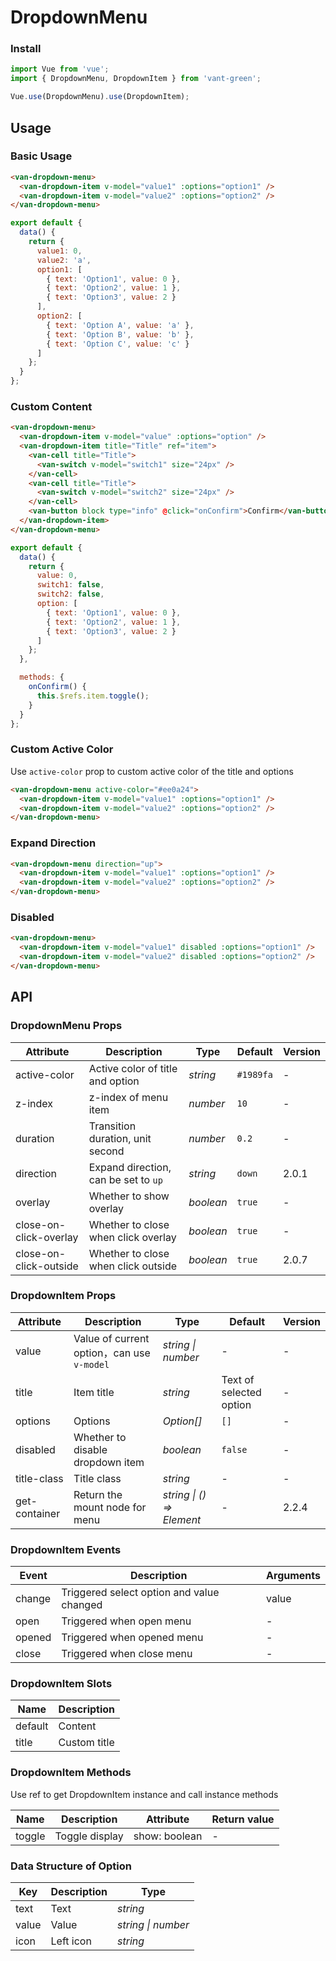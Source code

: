 # DropdownMenu

### Install

```javascript
import Vue from 'vue';
import { DropdownMenu, DropdownItem } from 'vant-green';

Vue.use(DropdownMenu).use(DropdownItem);
```

## Usage

### Basic Usage

```html
<van-dropdown-menu>
  <van-dropdown-item v-model="value1" :options="option1" />
  <van-dropdown-item v-model="value2" :options="option2" />
</van-dropdown-menu>
```

```js
export default {
  data() {
    return {
      value1: 0,
      value2: 'a',
      option1: [
        { text: 'Option1', value: 0 },
        { text: 'Option2', value: 1 },
        { text: 'Option3', value: 2 }
      ],
      option2: [
        { text: 'Option A', value: 'a' },
        { text: 'Option B', value: 'b' },
        { text: 'Option C', value: 'c' }
      ]
    };
  }
};
```

### Custom Content

```html
<van-dropdown-menu>
  <van-dropdown-item v-model="value" :options="option" />
  <van-dropdown-item title="Title" ref="item">
    <van-cell title="Title">
      <van-switch v-model="switch1" size="24px" />
    </van-cell>
    <van-cell title="Title">
      <van-switch v-model="switch2" size="24px" />
    </van-cell>
    <van-button block type="info" @click="onConfirm">Confirm</van-button>
  </van-dropdown-item>
</van-dropdown-menu>
```

```js
export default {
  data() {
    return {
      value: 0,
      switch1: false,
      switch2: false,
      option: [
        { text: 'Option1', value: 0 },
        { text: 'Option2', value: 1 },
        { text: 'Option3', value: 2 }
      ]
    };
  },

  methods: {
    onConfirm() {
      this.$refs.item.toggle();
    }
  }
};
```

### Custom Active Color

Use `active-color` prop to custom active color of the title and options

```html
<van-dropdown-menu active-color="#ee0a24">
  <van-dropdown-item v-model="value1" :options="option1" />
  <van-dropdown-item v-model="value2" :options="option2" />
</van-dropdown-menu>
```

### Expand Direction

```html
<van-dropdown-menu direction="up">
  <van-dropdown-item v-model="value1" :options="option1" />
  <van-dropdown-item v-model="value2" :options="option2" />
</van-dropdown-menu>
```

### Disabled

```html
<van-dropdown-menu>
  <van-dropdown-item v-model="value1" disabled :options="option1" />
  <van-dropdown-item v-model="value2" disabled :options="option2" />
</van-dropdown-menu>
```

## API

### DropdownMenu Props

| Attribute              | Description                          | Type      | Default   | Version |
| ---------------------- | ------------------------------------ | --------- | --------- | ------- |
| active-color           | Active color of title and option     | _string_  | `#1989fa` | -       |
| z-index                | z-index of menu item                 | _number_  | `10`      | -       |
| duration               | Transition duration, unit second     | _number_  | `0.2`     | -       |
| direction              | Expand direction, can be set to `up` | _string_  | `down`    | 2.0.1   |
| overlay                | Whether to show overlay              | _boolean_ | `true`    | -       |
| close-on-click-overlay | Whether to close when click overlay  | _boolean_ | `true`    | -       |
| close-on-click-outside | Whether to close when click outside  | _boolean_ | `true`    | 2.0.7   |

### DropdownItem Props

| Attribute     | Description                                | Type                      | Default                 | Version |
| ------------- | ------------------------------------------ | ------------------------- | ----------------------- | ------- |
| value         | Value of current option，can use `v-model` | _string \| number_        | -                       | -       |
| title         | Item title                                 | _string_                  | Text of selected option | -       |
| options       | Options                                    | _Option[]_                | `[]`                    | -       |
| disabled      | Whether to disable dropdown item           | _boolean_                 | `false`                 | -       |
| title-class   | Title class                                | _string_                  | -                       | -       |
| get-container | Return the mount node for menu             | _string \| () => Element_ | -                       | 2.2.4   |

### DropdownItem Events

| Event  | Description                               | Arguments |
| ------ | ----------------------------------------- | --------- |
| change | Triggered select option and value changed | value     |
| open   | Triggered when open menu                  | -         |
| opened | Triggered when opened menu                | -         |
| close  | Triggered when close menu                 | -         |

### DropdownItem Slots

| Name    | Description  |
| ------- | ------------ |
| default | Content      |
| title   | Custom title |

### DropdownItem Methods

Use ref to get DropdownItem instance and call instance methods

| Name   | Description    | Attribute     | Return value |
| ------ | -------------- | ------------- | ------------ |
| toggle | Toggle display | show: boolean | -            |

### Data Structure of Option

| Key   | Description | Type               |
| ----- | ----------- | ------------------ |
| text  | Text        | _string_           |
| value | Value       | _string \| number_ |
| icon  | Left icon   | _string_           |
